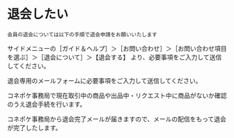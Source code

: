 # 退会したい

    会員の退会については以下の手順で退会申請をお願いいたします

サイドメニューの［ガイド＆ヘルプ］＞［お問い合わせ］＞［お問い合わせ項目を選ぶ］＞［退会について］＞【退会する】
より、必要事項をご入力して送信してください。

退会専用のメールフォームに必要事項をご入力して送信してください。

コネポケ事務局で現在取引中の商品や出品中・リクエスト中に商品がないか確認のうえ退会手続を行います。

コネポケ事務局から退会完了メールが届きますので、メールの配信をもって退会が完了したします。